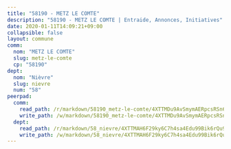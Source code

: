 ```yaml
---
title: "58190 - METZ LE COMTE"
description: "58190 - METZ LE COMTE | Entraide, Annonces, Initiatives"
date: 2020-01-11T14:09:21+09:00
collapsible: false
layout: commune
comm:
  nom: "METZ LE COMTE"
  slug: metz-le-comte
  cp: "58190"
dept:
  nom: "Nièvre"
  slug: nievre
  num: "58"
peerpad:
  comm:
    read_path: /r/markdown/58190_metz-le-comte/4XTTMDu9AvSmymAERpcsRSn6tu2MAVedSh9ZtfEzfriKetRw3
    write_path: /w/markdown/58190_metz-le-comte/4XTTMDu9AvSmymAERpcsRSn6tu2MAVedSh9ZtfEzfriKetRw3-K3TgUu8CENX98uvymrc5WWCQLfaT3b4viEvy7DAAm27biHsfpGcQAW9M7BnG2eNwkJcvjxprJV34JNUtaXxgWSxkJa4nKrwG88Y7iPASL8M9VcpiB4ekK2Fv6LaVr5229dNmGaTf
  dept:
    read_path: /r/markdown/58_nievre/4XTTMAH6F29ky6C7h4sa4Edu99Bik6rQu9XbiuBD1DvLw22pb
    write_path: /w/markdown/58_nievre/4XTTMAH6F29ky6C7h4sa4Edu99Bik6rQu9XbiuBD1DvLw22pb-K3TgUtHs3LnA4VP5N1eQxK9UkiWFz8M5ZP7N97wnUEM9Wfw65apM3LnvEX8HhP2Sd27LDh5t4GgmkbGDUaCqpnkD9BJGbaMbkS8idf1DYkYaRo6rACHXiR4PjahH89PiAFqFL3Lf
---
```


